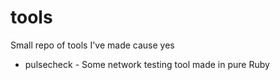 # tools
Small repo of tools I've made cause yes

- pulsecheck - Some network testing tool made in pure Ruby
